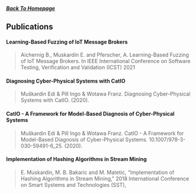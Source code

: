 ##### [Back To Homepage](./README.md)
## Publications

#### Learning-Based Fuzzing of IoT Message Brokers

> Aichernig B., Muskardin E. and Pferscher, A. Learning-Based Fuzzing of IoT Message Brokers. In IEEE International Conference on Software Testing, Verification and Validation (ICST) 2021



#### Diagnosing Cyber-Physical Systems with CatIO

> Muškardin Edi & Pill Ingo & Wotawa Franz. Diagnosing Cyber-Physical Systems with CatIO. (2020).


#### CatIO - A Framework for Model-Based Diagnosis of Cyber-Physical Systems

> Muškardin Edi & Pill Ingo & Wotawa Franz. CatIO - A Framework for Model-Based Diagnosis of Cyber-Physical Systems. 10.1007/978-3-030-59491-6_25. (2020).


#### Implementation of Hashing Algorithms in Stream Mining

> E. Muskardin, M. B. Bakaric and M. Matetic, "Implementation of Hashing Algorithms in Stream Mining," 2018 International Conference on Smart Systems and Technologies (SST),
